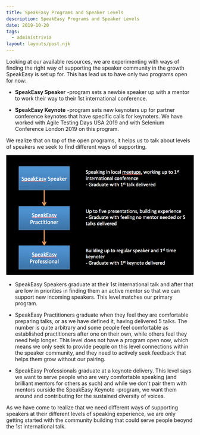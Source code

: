```yaml
---
title: SpeakEasy Programs and Speaker Levels
description: SpeakEasy Programs and Speaker Levels
date: 2019-10-20
tags:
  - administrivia
layout: layouts/post.njk
---
```

Looking at our available resources, we are experimenting with ways of finding the right way of supporting the speaker community in the growth SpeakEasy is set up for. This has lead us to have only two programs open for now:

   * **SpeakEasy Speaker** -program sets a newbie speaker up with a mentor to work their way to their 1st international conference.

   * **SpeakEasy Keynote** -program sets new keynoters up for partner conference keynotes that have specific calls for keynoters. We have worked with Agile Testing Days USA 2019 and with Selenium Conference London 2019 on this program.

We realize that on top of the open programs, it helps us to talk about levels of speakers we seek to find different ways of supporting.

![SpeakEasy Levels](../../img/levels.png)

   * SpeakEasy Speakers graduate at their 1st international talk and after that are low in priorities in finding them an active mentor so that we can support new incoming speakers. This level matches our primary program.

   * SpeakEasy Practitioners graduate when they feel they are comfortable preparing talks, or as we have defined it, having delivered 5 talks. The number is quite arbitrary and some people feel comfortable as established practitioners after one on their own, while others feel they need help longer. This level does not have a program open now, which means we only seek to provide people on this level connections within the speaker community, and they need to actively seek feedback that helps them grow without our pairing.

   * SpeakEasy Professionals graduate at a keynote delivery. This level says we want to serve people who are very comfortable speaking (and brilliant mentors for others as such) and while we don't pair them with mentors ourside the SpeakEasy Keynote -program, we want them around and contributing for the sustained diversity of voices.

   As we have come to realize that we need different ways of supporting speakers at their different levels of speaking experience, we are only getting started with the community building that could serve people beoynd the 1st international talk.
